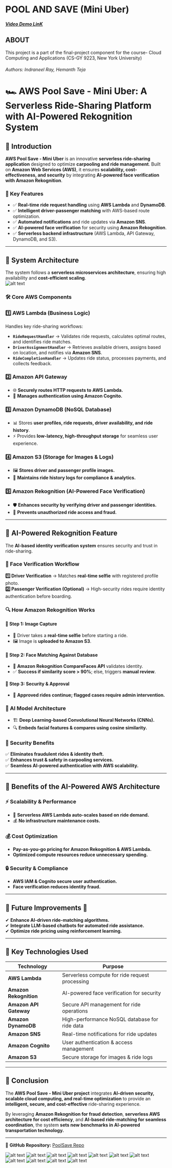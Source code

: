# POOL AND SAVE (Mini Uber)
##### [Video Demo LinK](https://youtu.be/ggagQbUG2p4)
## ABOUT
This project is a part of the final-project component for the course- Cloud Computing and Applications (CS-GY 9223, New York University) 
###### Authors: Indraneel Ray, Hemanth Teja
# 🏎️ AWS Pool Save - Mini Uber: A Serverless Ride-Sharing Platform with AI-Powered Rekognition System  

## 📌 Introduction  

**AWS Pool Save - Mini Uber** is an innovative **serverless ride-sharing application** designed to optimize **carpooling and ride management**. Built on **Amazon Web Services (AWS)**, it ensures **scalability, cost-effectiveness, and security** by integrating **AI-powered face verification with Amazon Rekognition**.  

### **🚀 Key Features**  
- ✅ **Real-time ride request handling** using **AWS Lambda** and **DynamoDB**.  
- ✅ **Intelligent driver-passenger matching** with AWS-based route optimization.  
- ✅ **Automated notifications** and ride updates via **Amazon SNS**.  
- ✅ **AI-powered face verification** for security using **Amazon Rekognition**.  
- ✅ **Serverless backend infrastructure** (AWS Lambda, API Gateway, DynamoDB, and S3).  

---

## 📌 System Architecture  

The system follows a **serverless microservices architecture**, ensuring high availability and **cost-efficient scaling**.  
![alt text](https://github.com/HemanthTejaY/AWS---Pool-Save---Mini-Uber/blob/master/project-images/2.jpg)


### **🛠️ Core AWS Components**  

### **1️⃣ AWS Lambda (Business Logic)**
Handles key ride-sharing workflows:  
- **`RideRequestHandler`** → Validates ride requests, calculates optimal routes, and identifies ride matches.  
- **`DriverAssignmentHandler`** → Retrieves available drivers, assigns based on location, and notifies via **Amazon SNS**.  
- **`RideCompletionHandler`** → Updates ride status, processes payments, and collects feedback.  

### **2️⃣ Amazon API Gateway**  
- 🌐 **Securely routes HTTP requests to AWS Lambda.**  
- 🔐 **Manages authentication using Amazon Cognito.**  

### **3️⃣ Amazon DynamoDB (NoSQL Database)**  
- 📊 Stores **user profiles, ride requests, driver availability, and ride history**.  
- ⚡ Provides **low-latency, high-throughput storage** for seamless user experience.  

### **4️⃣ Amazon S3 (Storage for Images & Logs)**  
- 🖼️ **Stores driver and passenger profile images.**  
- 📂 **Maintains ride history logs for compliance & analytics.**  

### **5️⃣ Amazon Rekognition (AI-Powered Face Verification)**  
- 🛡️ **Enhances security by verifying driver and passenger identities.**  
- 🚫 **Prevents unauthorized ride access and fraud.**  

---

## 📌 AI-Powered Rekognition Feature  

The **AI-based identity verification system** ensures security and trust in ride-sharing.  

### **👤 Face Verification Workflow**  
**1️⃣ Driver Verification** → Matches **real-time selfie** with registered profile photo.  
**2️⃣ Passenger Verification (Optional)** → High-security rides require identity authentication before boarding.  

### **🔍 How Amazon Rekognition Works**  

#### **📌 Step 1: Image Capture**
- 📸 Driver takes a **real-time selfie** before starting a ride.  
- 🖼️ Image is **uploaded to Amazon S3**.  

#### **📌 Step 2: Face Matching Against Database**
- 🎯 **Amazon Rekognition CompareFaces API** validates identity.  
- ✅ **Success if similarity score > 90%**; else, triggers **manual review**.  

#### **📌 Step 3: Security & Approval**
- 🚦 **Approved rides continue; flagged cases require admin intervention.**  

### **🔹 AI Model Architecture**
- 🏗 **Deep Learning-based Convolutional Neural Networks (CNNs).**  
- 🔍 **Embeds facial features & compares using cosine similarity.**  

### **🔹 Security Benefits**
✅ **Eliminates fraudulent rides & identity theft.**  
✅ **Enhances trust & safety in carpooling services.**  
✅ **Seamless AI-powered authentication with AWS scalability.**  

---

## 📌 Benefits of the AI-Powered AWS Architecture  

### **⚡ Scalability & Performance**
- 🚀 **Serverless AWS Lambda auto-scales based on ride demand.**  
- 💰 **No infrastructure maintenance costs.**  

### **💰 Cost Optimization**
- **Pay-as-you-go pricing for Amazon Rekognition & AWS Lambda.**  
- **Optimized compute resources reduce unnecessary spending.**  

### **🔒 Security & Compliance**
- **AWS IAM & Cognito secure user authentication.**  
- **Face verification reduces identity fraud.**  

---

## 📌 Future Improvements 🚀  
✔ **Enhance AI-driven ride-matching algorithms.**  
✔ **Integrate LLM-based chatbots for automated ride assistance.**  
✔ **Optimize ride pricing using reinforcement learning.**  

---

## 📌 Key Technologies Used  

| Technology  | Purpose |
|-------------|---------|
| **AWS Lambda** | Serverless compute for ride request processing |
| **Amazon Rekognition** | AI-powered face verification for security |
| **Amazon API Gateway** | Secure API management for ride operations |
| **Amazon DynamoDB** | High-performance NoSQL database for ride data |
| **Amazon SNS** | Real-time notifications for ride updates |
| **Amazon Cognito** | User authentication & access management |
| **Amazon S3** | Secure storage for images & ride logs |

---

## 📌 Conclusion  
The **AWS Pool Save - Mini Uber project** integrates **AI-driven security, scalable cloud computing, and real-time optimization** to provide an **intelligent, secure, and cost-effective** ride-sharing experience.  

By leveraging **Amazon Rekognition for fraud detection**, **serverless AWS architecture for cost efficiency**, and **AI-based ride-matching for seamless coordination**, the system **sets new benchmarks in AI-powered transportation technology.**  

---

📌 **GitHub Repository:** [PoolSave Repo](https://github.com/HemanthTejaY/AWS---Pool-Save---Mini-Uber)  

 
![alt text](https://github.com/HemanthTejaY/AWS---Pool-Save---Mini-Uber/blob/master/project-images/1.jpg)
![alt text](https://github.com/HemanthTejaY/AWS---Pool-Save---Mini-Uber/blob/master/project-images/3.jpg)
![alt text](https://github.com/HemanthTejaY/AWS---Pool-Save---Mini-Uber/blob/master/project-images/4.jpg)
![alt text](https://github.com/HemanthTejaY/AWS---Pool-Save---Mini-Uber/blob/master/project-images/5.jpg)
![alt text](https://github.com/HemanthTejaY/AWS---Pool-Save---Mini-Uber/blob/master/project-images/6.jpg)
![alt text](https://github.com/HemanthTejaY/AWS---Pool-Save---Mini-Uber/blob/master/project-images/7.jpg)
![alt text](https://github.com/HemanthTejaY/AWS---Pool-Save---Mini-Uber/blob/master/project-images/8.jpg)
![alt text](https://github.com/HemanthTejaY/AWS---Pool-Save---Mini-Uber/blob/master/project-images/9.jpg)
![alt text](https://github.com/HemanthTejaY/AWS---Pool-Save---Mini-Uber/blob/master/project-images/10.jpg)
![alt text](https://github.com/HemanthTejaY/AWS---Pool-Save---Mini-Uber/blob/master/project-images/11.jpg)
![alt text](https://github.com/HemanthTejaY/AWS---Pool-Save---Mini-Uber/blob/master/project-images/12.jpg)




